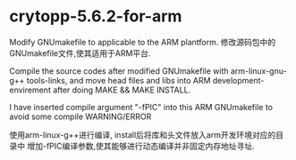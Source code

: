 crytopp-5.6.2-for-arm
=====================

Modify GNUmakefile to applicable to the ARM plantform.
修改源码包中的GNUmakefile文件,使其适用于ARM平台.


Compile the source codes after modified GNUmakefile with arm-linux-gnu-g++ tools-links, and move head files and libs into 
ARM development-envirement after doing MAKE && MAKE INSTALL.

I have inserted compile argument "-fPIC" into this ARM GNUmakefile to avoid some compile WARNING/ERROR


使用arm-linux-g++进行编译, install后将库和头文件放入arm开发环境对应的目录中
增加-fPIC编译参数,使其能够进行动态编译并非固定内存地址寻址.


